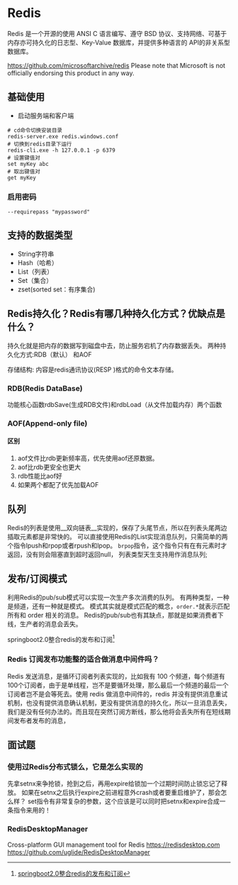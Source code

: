 # Redis
<!-- @author DHJT 2019-10-14 -->
Redis 是一个开源的使用 ANSI C 语言编写、遵守 BSD 协议、支持网络、可基于内存亦可持久化的日志型、Key-Value 数据库，并提供多种语言的 API的非关系型数据库。

https://github.com/microsoftarchive/redis
Please note that Microsoft is not officially endorsing this product in any way.

## 基础使用
- 启动服务端和客户端
``` shell
# cd命令切换安装目录
redis-server.exe redis.windows.conf
# 切换到redis目录下运行
redis-cli.exe -h 127.0.0.1 -p 6379
# 设置键值对
set myKey abc
# 取出键值对
get myKey
```

### 启用密码
`--requirepass "mypassword" `

## 支持的数据类型
- String字符串
- Hash（哈希）
- List（列表）
- Set（集合）
- zset(sorted set：有序集合)

## Redis持久化？Redis有哪几种持久化方式？优缺点是什么？
持久化就是把内存的数据写到磁盘中去，防止服务宕机了内存数据丢失。
两种持久化方式:RDB（默认） 和AOF

存储结构: 内容是redis通讯协议(RESP )格式的命令文本存储。

### RDB(Redis DataBase)
功能核心函数rdbSave(生成RDB文件)和rdbLoad（从文件加载内存）两个函数

### AOF(Append-only file)

#### 区别
1. aof文件比rdb更新频率高，优先使用aof还原数据。
2. aof比rdb更安全也更大
3. rdb性能比aof好
4. 如果两个都配了优先加载AOF

## 队列
Redis的列表是使用__双向链表__实现的，保存了头尾节点，所以在列表头尾两边插取元素都是非常快的。
可以直接使用Redis的List实现消息队列，只需简单的两个指令lpush和rpop或者rpush和lpop。
`brpop`指令，这个指令只有在有元素时才返回，没有则会阻塞直到超时返回null，
列表类型天生支持用作消息队列;

## 发布/订阅模式
利用Redis的pub/sub模式可以实现一次生产多次消费的队列。
有两种类型，一种是频道，还有一种就是模式。
模式其实就是模式匹配的概念，`order.*`就表示匹配所有和 order 相关的消息。
Redis的pub/sub也有其缺点，那就是如果消费者下线，生产者的消息会丢失。

springboot2.0整合redis的发布和订阅[^1]

### Redis 订阅发布功能整的适合做消息中间件吗？
Redis 发送消息，是循环订阅者列表实现的，比如我有 100 个频道，每个频道有100个订阅者，由于是单线程，岂不是要循环处理，那么最后一个频道的最后一个订阅者岂不是会等死去。使用 redis 做消息中间件的，redis 并没有提供消息重试机制，也没有提供消息确认机制，更没有提供消息的持久化，所以一旦消息丢失，我们是没有任何办法的。而且现在突然订阅方断线，那么他将会丢失所有在短线期间发布者发布的消息，

[1]: http://redisdoc.com/index.html 'Redis 命令参考'

## 面试题

### 使用过Redis分布式锁么，它是怎么实现的
先拿setnx来争抢锁，抢到之后，再用expire给锁加一个过期时间防止锁忘记了释放。
如果在setnx之后执行expire之前进程意外crash或者要重启维护了，那会怎么样？
set指令有非常复杂的参数，这个应该是可以同时把setnx和expire合成一条指令来用的！

### RedisDesktopManager
Cross-platform GUI management tool for Redis https://redisdesktop.com
https://github.com/uglide/RedisDesktopManager

[^1]: [springboot2.0整合redis的发布和订阅](https://www.cnblogs.com/powerwu/p/11505481.html)
